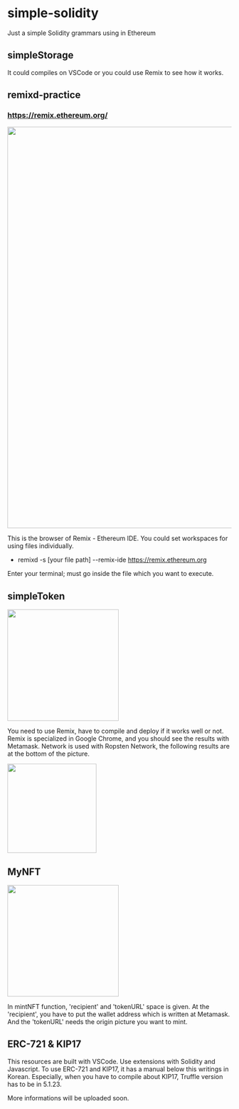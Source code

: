 # simple-solidity
Just a simple Solidity grammars using in Ethereum

## simpleStorage

It could compiles on VSCode or you could use Remix to see how it works. 


## remixd-practice

 ### https://remix.ethereum.org/
 
 <img width="900" src="https://user-images.githubusercontent.com/80508931/150057553-43726a0d-cce0-4649-bae8-3f363951477e.png">
 
 
 This is the browser of Remix - Ethereum IDE. You could set workspaces for using files individually.
 
 
 * remixd -s [your file path]  --remix-ide https://remix.ethereum.org
 
 
 Enter your terminal; must go inside the file which you want to execute.
 
 ## simpleToken
 
 <img width="250" src="https://user-images.githubusercontent.com/80508931/150157273-48964468-1992-41bf-89d7-6ed781581789.png">


 You need to use Remix, have to compile and deploy if it works well or not. Remix is specialized in Google Chrome, and you should see the results with Metamask. Network is used with Ropsten Network, the following results are at the bottom of the picture.


 <img width="200" src="https://user-images.githubusercontent.com/80508931/150274538-49ec637c-0952-425b-a21f-47357228cff4.png">
 
 
 ## MyNFT
 
 <img width="250" src="https://user-images.githubusercontent.com/80508931/150569913-ea5086ad-1125-41e6-bdb8-0811129f9082.png">
 
 In mintNFT function, 'recipient' and 'tokenURL' space is given. At the 'recipient', you have to put the wallet address which is written at Metamask. And the 'tokenURL' needs the origin picture you want to mint.
 
 ## ERC-721 & KIP17
 
 This resources are built with VSCode. Use extensions with Solidity and Javascript. To use ERC-721 and KIP17, it has a manual below this writings in Korean. Especially, when you have to compile about KIP17, Truffle version has to be in 5.1.23. 
 
 More informations will be uploaded soon.
